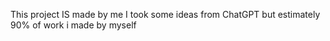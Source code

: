This project IS made by me
I took some ideas from ChatGPT but estimately 90% of work
i made by myself